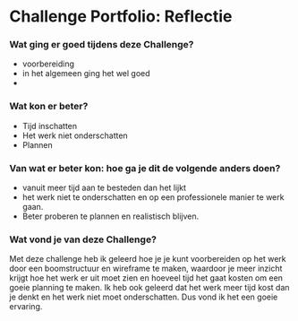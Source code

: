 # Challenge Portfolio: Reflectie

### Wat ging er goed tijdens deze Challenge?
- voorbereiding 
- in het algemeen ging het wel goed
- 

### Wat kon er beter?
- Tijd inschatten 
- Het werk niet onderschatten
- Plannen

### Van wat er beter kon: hoe ga je dit de volgende anders doen?
- vanuit meer tijd aan te besteden dan het lijkt 
- het werk niet te onderschatten en op een professionele manier te werk gaan.
- Beter proberen te plannen en realistisch blijven.

### Wat vond je van deze Challenge? 
Met deze challenge heb ik geleerd hoe je je kunt voorbereiden op het werk door een boomstructuur en wireframe te maken, waardoor
je meer inzicht krijgt hoe het werk er uit moet zien en hoeveel tijd het gaat kosten om een goeie planning te maken. 
Ik heb ook geleerd dat het werk meer tijd kost dan je denkt en het werk niet moet onderschatten. Dus vond ik het een goeie ervaring. 

